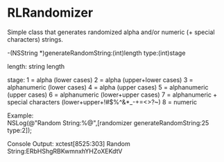 RLRandomizer
============

Simple class that generates randomized alpha and/or numeric (+ special characters) strings.

-(NSString *)generateRandomString:(int)length type:(int)stage

length:
string length

stage:
1 = alpha (lower cases)
2 = alpha (upper+lower cases)
3 = alphanumeric (lower cases)
4 = alpha (upper cases)
5 = alphanumeric (upper cases)
6 = alphanumeric (lower+upper cases)
7 = alphanumeric + special characters (lower+upper+!#$%^&*_-+=<>?~)
8 = numeric

Example:    
NSLog(@"Random String:%@",[randomizer generateRandomString:25 type:2]);

Console Output:
xctest[8525:303] Random String:ERbHShgRBKwmnxhYHZoXEKdtV
